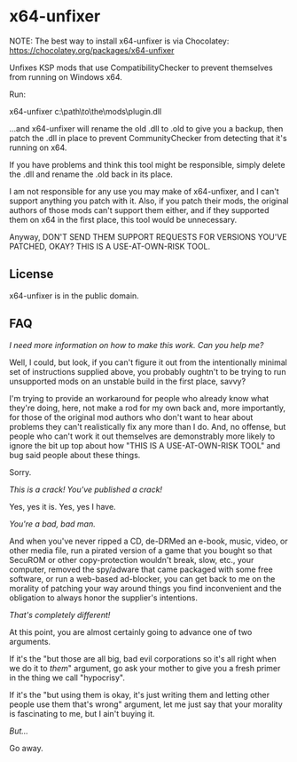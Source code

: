 x64-unfixer
===========

NOTE: The best way to install x64-unfixer is via Chocolatey: https://chocolatey.org/packages/x64-unfixer

Unfixes KSP mods that use CompatibilityChecker to prevent themselves from running on Windows x64.

Run:

x64-unfixer c:\path\to\the\mods\plugin.dll

...and x64-unfixer will rename the old .dll to .old to give you a backup, then patch the .dll in place to prevent
CommunityChecker from detecting that it's running on x64.

If you have problems and think this tool might be responsible, simply delete the .dll and rename the .old back in its
place.

I am not responsible for any use you may make of x64-unfixer, and I can't support anything you patch with it. Also,
if you patch their mods, the original authors of those mods can't support them either, and if they supported them
on x64 in the first place, this tool would be unnecessary.

Anyway, DON'T SEND THEM SUPPORT REQUESTS FOR VERSIONS YOU'VE PATCHED, OKAY? THIS IS A USE-AT-OWN-RISK TOOL.

License
-------

x64-unfixer is in the public domain.

FAQ
---

*I need more information on how to make this work. Can you help me?*

Well, I could, but look, if you can't figure it out from the intentionally minimal set of instructions supplied above, you probably oughtn't to be trying to run unsupported mods on an unstable build in the first place, savvy?

I'm trying to provide an workaround for people who already know what they're doing, here, not make a rod for my own back and, more importantly, for those of the original mod authors who don't want to hear about problems they can't realistically fix any more than I do. And, no offense, but people who can't work it out themselves are demonstrably more likely to ignore the bit up top about how "THIS IS A USE-AT-OWN-RISK TOOL" and bug said people about these things.

Sorry.

*This is a crack! You've published a crack!*

Yes, yes it is. Yes, yes I have.

*You're a bad, bad man.*

And when you've never ripped a CD, de-DRMed an e-book, music, video, or other media file, run a pirated version of a game that you bought so that SecuROM or other copy-protection wouldn't break, slow, etc., your computer, removed the spy/adware that came packaged with some free software, or run a web-based ad-blocker, you can get back to me on the morality of patching your way around things you find inconvenient and the obligation to always honor the supplier's intentions.

*That's completely different!*

At this point, you are almost certainly going to advance one of two arguments.

If it's the "but those are all big, bad evil corporations so it's all right when we do it to *them*" argument, go ask your mother to give you a fresh primer in the thing we call "hypocrisy".

If it's the "but using them is okay, it's just writing them and letting other people use them that's wrong" argument, let me just say that your morality is fascinating to me, but I ain't buying it.

*But...*

Go away.
